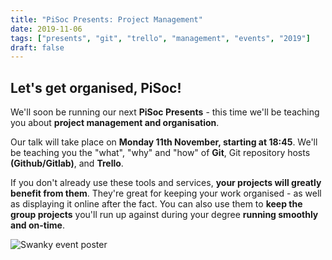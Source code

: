 ```yaml
---
title: "PiSoc Presents: Project Management"
date: 2019-11-06
tags: ["presents", "git", "trello", "management", "events", "2019"]
draft: false
---
```


## Let's get organised, PiSoc!

We'll soon be running our next **PiSoc Presents** - this time we'll be teaching you about **project management and organisation**.

Our talk will take place on **Monday 11th November, starting at 18:45**. We'll be teaching you the "what", "why" and "how" of **Git**, Git repository hosts **(Github/Gitlab)**, and **Trello**.

If you don't already use these tools and services, **your projects will greatly benefit from them**. They're great for keeping your work organised - as well as displaying it online after the fact. You can also use them to **keep the group projects** you'll run up against during your degree **running smoothly and on-time**.




![Swanky event poster](/img/project-management-2019.png "Linux101 talk and Install Party poster")




